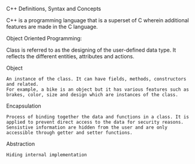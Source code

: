 C++ Definitions, Syntax and Concepts

C++ is a programming language that is a superset of C wherein additional features are made in the C language.

Object Oriented Programming:
  
  Class is referred to as the designing of the user-defined data type. 
  It reflects the different entities, attributes and actions.
  
  Object
  
    An instance of the class. It can have fields, methods, constructors and related. 
    For example, a bike is an object but it has various features such as brakes, color, size and design which are instances of the class.
    
  Encapsulation
    
    Process of binding together the data and functions in a class. It is applied to prevent direct access to the data for security reasons. 
    Sensistive information are hidden from the user and are only accessible through getter and setter functions.
    
  Abstraction
    
    Hiding internal implementation
